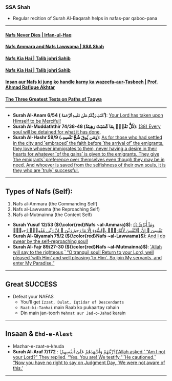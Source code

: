 ### SSA Shah
* Regular recition of Surah Al-Baqarah helps in nafas-par qaboo-pana 

***

#### [Nafs Never Dies | Irfan-ul-Haq](https://www.youtube.com/watch?v=GFoxrHoHG1c)
#### [Nafs Ammara and Nafs Lawwama | SSA Shah](https://www.youtube.com/watch?v=Ryy2Z32M_SY )
#### [Nafs Kia Hai | Talib johri Sahib](https://www.youtube.com/watch?v=eQ1StU8-9TE)
#### [Nafs Kia Hai | Talib johri Sahib](https://www.youtube.com/watch?v=Bx590pYgc54)
#### [Insan aur Nafs ki jung ko handle karny ka wazeefa-aur-Tasbeeh | Prof. Ahmad Rafique Akhtar](https://www.youtube.com/watch?v=TZriideoDlA)
#### [The Three Greatest Tests on Paths of Taqwa](https://www.youtube.com/shorts/b1Gc-uKhzhM)

***

* __Surah Al-Anam 6/54 ( كَتَبَ رَبُّكُمْ عَلَىٰ نَفْسِهِ ٱلرَّحْمَةَ ۖ)__: [Your Lord has taken upon Himself to be Merciful!](https://quran.com/6/54)
* __Surah Al-Muddaththir 74/38-48 (كُلُّ نَفْسٍۭ بِمَا كَسَبَتْ رَهِينَةٌ)__: [(38) Every soul will be detained for what it has done,](https://quran.com/74/38-48)
* __Surah Al-Hashr 59/9 (وَمَن يُوقَ شُحَّ نَفْسِهِۦ)__: [As for those who had settled in the city and ˹embraced˺ the faith before ˹the arrival of˺ the emigrants, they love whoever immigrates to them, never having a desire in their hearts for whatever ˹of the gains˺ is given to the emigrants. They give ˹the emigrants˺ preference over themselves even though they may be in need. And whoever is saved from the selfishness of their own souls, it is they who are ˹truly˺ successful.](https://quranwbw.com/59/9)

***

## Types of Nafs (Self): 
1. Nafs al-Ammara (the Commanding Self)
2. Nafs al-Lawwama (the Reproaching Self)
3. Nafs al-Mutmainna (the Content Self)

* __Surah Yusuf 12/53 (${\color{red}Nafs ~al-Ammara}$)__: [۞ وَمَآ أُبَرِّئُ نَفْسِىٓ ۚ إِنَّ ٱلنَّفْسَ لَأَمَّارَةٌۢ بِٱلسُّوٓءِ إِلَّا مَا رَحِمَ رَبِّىٓ ۚ إِنَّ رَبِّى غَفُورٌۭ رَّحِيمٌۭ](https://quranwbw.com/12/53)
* __Surah Al-Qiyamah 75/2 (${\color{red}Nafs ~al-Lawwama}$)__: [And I do swear by the self-reproaching soul!](https://quran.com/75/2)
* __Surah Al-Fajr 89/27-30 (${\color{red}Nafs ~al-Mutmainna}$)__: [˹Allah will say to the righteous,˺ “O tranquil soul! Return to your Lord, well pleased ˹with Him˺ and well pleasing ˹to Him˺. So join My servants, and enter My Paradise.”](https://quran.com/89/27-30)
 
*** 

## Great SUCCESS
* Defeat your NAFAS
   * You'll get `Izzat, Dulat, Iqtidar of Descendants`
   * `Raat-ki-Tanhai` main Raab ko pukaartay rahain
   * Din main jan-toorh `Mehnat aur Jad-o-Jahad` karain

***

## Insaan & `Ehd-e-Alast`
* Mazhar-e-zaat-e-khuda
* __Surah Al-Araf 7/172__ : [ذُرِّيَّتَهُمْ وَأَشْهَدَهُمْ عَلَىٰٓ أَنفُسِهِمْ][˹Allah asked,˺ “Am I not your Lord?” They replied, “Yes, You are! We testify.” ˹He cautioned,˺ “Now you have no right to say on Judgment Day, ‘We were not aware of this.’](https://quran.com/7/172)

***

